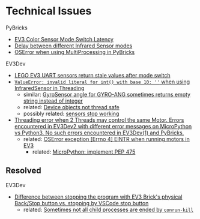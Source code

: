 # Technical Issues

PyBricks
- [EV3 Color Sensor Mode Switch Latency](https://github.com/pybricks/support/issues/14)
- [Delay between different Infrared Sensor modes](https://github.com/pybricks/support/issues/62)
- [OSError when using MultiProcessing in PyBricks](https://github.com/pybricks/support/issues/80)

EV3Dev
- [LEGO EV3 UART sensors return stale values after mode switch](https://github.com/ev3dev/ev3dev/issues/1401)
- [`ValueError: invalid literal for int() with base 10: ''` when using InfraredSensor in Threading](https://github.com/ev3dev/ev3dev-lang-python/issues/746)
  - similar: [GyroSensor angle for GYRO-ANG sometimes returns empty string instead of integer](https://github.com/ev3dev/ev3dev/issues/1269)
  - related: [Device objects not thread safe](https://github.com/ev3dev/ev3dev-lang-python/issues/704)
  - possibly related: [sensors stop working](https://github.com/ev3dev/ev3dev/issues/1083)
- [Threading error when 2 Threads may control the same Motor. Errors encountered in EV3Dev2 with different error messages on MicroPython vs Python3. No such errors encountered in EV3Dev(1) and PyBricks.](https://github.com/ev3dev/ev3dev-lang-python/issues/750)
  - related: [OSError exception [Errno 4] EINTR when running motors in EV3](https://github.com/ev3dev/ev3dev-lang-python/issues/727)
    - related: [MicroPython: implement PEP 475](https://github.com/micropython/micropython/pull/5723)


## Resolved

EV3Dev
- [Difference between stopping the program with EV3 Brick's physical Back/Stop button vs. stopping by VSCode stop button](https://github.com/ev3dev/vscode-ev3dev-browser/issues/103)
  - related: [Sometimes not all child processes are ended by `conrun-kill`](https://github.com/ev3dev/ev3dev/issues/1422)

